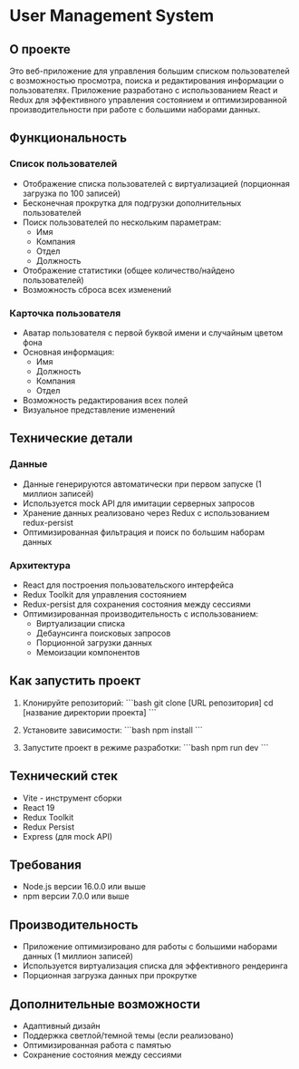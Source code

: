 # User Management System

## О проекте
Это веб-приложение для управления большим списком пользователей с возможностью просмотра, поиска и редактирования информации о пользователях. Приложение разработано с использованием React и Redux для эффективного управления состоянием и оптимизированной производительности при работе с большими наборами данных.

## Функциональность

### Список пользователей
- Отображение списка пользователей с виртуализацией (порционная загрузка по 100 записей)
- Бесконечная прокрутка для подгрузки дополнительных пользователей
- Поиск пользователей по нескольким параметрам:
  - Имя
  - Компания
  - Отдел
  - Должность
- Отображение статистики (общее количество/найдено пользователей)
- Возможность сброса всех изменений

### Карточка пользователя
- Аватар пользователя с первой буквой имени и случайным цветом фона
- Основная информация:
  - Имя
  - Должность
  - Компания
  - Отдел
- Возможность редактирования всех полей
- Визуальное представление изменений

## Технические детали

### Данные
- Данные генерируются автоматически при первом запуске (1 миллион записей)
- Используется mock API для имитации серверных запросов
- Хранение данных реализовано через Redux с использованием redux-persist
- Оптимизированная фильтрация и поиск по большим наборам данных

### Архитектура
- React для построения пользовательского интерфейса
- Redux Toolkit для управления состоянием
- Redux-persist для сохранения состояния между сессиями
- Оптимизированная производительность с использованием:
  - Виртуализации списка
  - Дебаунсинга поисковых запросов
  - Порционной загрузки данных
  - Мемоизации компонентов

## Как запустить проект

1. Клонируйте репозиторий:
\`\`\`bash
git clone [URL репозитория]
cd [название директории проекта]
\`\`\`

2. Установите зависимости:
\`\`\`bash
npm install
\`\`\`

3. Запустите проект в режиме разработки:
\`\`\`bash
npm run dev
\`\`\`


## Технический стек
- Vite - инструмент сборки
- React 19
- Redux Toolkit
- Redux Persist
- Express (для mock API)

## Требования
- Node.js версии 16.0.0 или выше
- npm версии 7.0.0 или выше

## Производительность
- Приложение оптимизировано для работы с большими наборами данных (1 миллион записей)
- Используется виртуализация списка для эффективного рендеринга
- Порционная загрузка данных при прокрутке

## Дополнительные возможности
- Адаптивный дизайн
- Поддержка светлой/темной темы (если реализовано)
- Оптимизированная работа с памятью
- Сохранение состояния между сессиями
